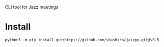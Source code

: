 CLI tool for Jazz meetings

# Install

```
python3 -m pip install git+https://github.com/sbashiro/jazzpy.git@v0.5
```
